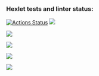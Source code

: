 ### Hexlet tests and linter status:
[![Actions Status](https://github.com/Veksil/frontend-project-44/workflows/hexlet-check/badge.svg)](https://github.com/Veksil/frontend-project-44/actions)
<a href="https://codeclimate.com/github/Veksil/frontend-project-44/maintainability"><img src="https://api.codeclimate.com/v1/badges/af52828f245d374e0688/maintainability" /></a>

<a href="https://asciinema.org/a/upAMWcZmO9Uk3LQYoelamikNr" target="_blank"><img src="https://asciinema.org/a/upAMWcZmO9Uk3LQYoelamikNr.svg" /></a>  

<a href="https://asciinema.org/a/smEkLG7v1BtpgokQDq4c9ESXH" target="_blank"><img src="https://asciinema.org/a/smEkLG7v1BtpgokQDq4c9ESXH.svg" /></a>

<a href="https://asciinema.org/a/pT2bRWLQseEexb9MTOaiMhVCq" target="_blank"><img src="https://asciinema.org/a/pT2bRWLQseEexb9MTOaiMhVCq.svg" /></a>

<a href="https://asciinema.org/a/QyT3sPBz9n6mN2qT4aRFaO9lz" target="_blank"><img src="https://asciinema.org/a/QyT3sPBz9n6mN2qT4aRFaO9lz.svg" /></a>